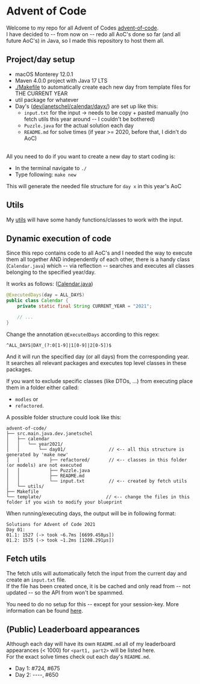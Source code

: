 # Advent of Code 
Welcome to my repo for all Advent of Codes [advent-of-code](https://adventofcode.com/).  
I have decided to -- from now on -- redo all AoC's done so far (and all future AoC's) in Java, so I made this repository to host them all.

## Project/day setup
- macOS Monterey 12.0.1
- Maven 4.0.0 project with Java 17 LTS
- [./Makefile](https://github.com/janetschel/advent-of-code/blob/main/Makefile) to automatically create each new day from template files for THE CURRENT YEAR
- util package for whatever
- Day's ([dev/janetschel/calendar/dayx/](https://github.com/janetschel/advent-of-code/tree/main/src/main/java/dev/janetschel/calendar)) are set up like this:
  - `input.txt` for the input → needs to be copy + pasted manually (no fetch utils this year around -- I couldn't be bothered)
  - `Puzzle.java` for the actual solution each day
  - `README.md` for solve times (if year >= 2020, before that, I didn't do AoC)

<br/>
All you need to do if you want to create a new day to start coding is: 

- In the terminal navigate to `./`
- Type following: `make new`

This will generate the needed file structure for `day x` in this year's AoC

## Utils
My [utils](https://github.com/janetschel/advent-of-code/tree/main/src/main/java/dev/janetschel/util) will have some handy functions/classes to work with the input.  

## Dynamic execution of code

Since this repo contains code to all AoC's and I needed the way to execute them all together AND independently of each other, there is a handy class (`Calendar.java`) which -- via reflection -- searches and executes all classes belonging to the specified year/day.

It works as follows: ([Calendar.java](https://github.com/janetschel/advent-of-code/blob/main/src/main/java/dev/janetschel/Calendar.java))
```java
@ExecutedDays(day = ALL_DAYS)
public class Calendar {
    private static final String CURRENT_YEAR = "2021";

    // ...
}
```

Change the annotation `@ExecutedDays` according to this regex:
```re
^ALL_DAYS|DAY_(?:0[1-9]|1[0-9]|2[0-5])$
```

And it will run the specified day (or all days) from the corresponding year.  
It searches all relevant packages and executes top level classes in these packages.  

If you want to exclude specific classes (like DTOs, ...) from executing place them in a folder either called:
- `modles` or 
- `refactored`.

A possible folder structure could look like this:
```
advent-of-code/
├── src.main.java.dev.janetschel
│   ├── calendar
│   │   └── year2021/
│   │       └── day01/                // <-- all this structure is generated by 'make new'
│   │           ├── refactored/       // <-- classes in this folder (or models) are not executed
│   │           ├── Puzzle.java
│   │           ├── README.md
│   │           └── input.txt         // <-- created by fetch utils
│   └── utils/
├── Makefile 
└── template/                        // <-- change the files in this folder if you wish to modify your blueprint
```

When running/executing days, the output will be in following format:
```
Solutions for Advent of Code 2021
Day 01:
01.1: 1527 (-> took ~6.7ms [6699.458µs])
01.2: 1575 (-> took ~1.2ms [1208.291µs])
```

## Fetch utils

The fetch utils will automatically fetch the input from the current day and create an `input.txt` file.  
If the file has been created once, it is be cached and only read from -- not updated -- so the API from won't be spammed.

You need to do no setup for this -- except for your session-key. More information can be found [here](https://github.com/janetschel/advent-of-code/tree/main/src/main/resources).


## (Public) Leaderboard appearances
Although each day will have its own `README.md` all of my leaderboard appearances (< 1000) for `<part1, part2>` will be listed here.  
For the exact solve times check out each day's `README.md`. 

- Day 1: #724, #675
- Day 2: ----, #650

